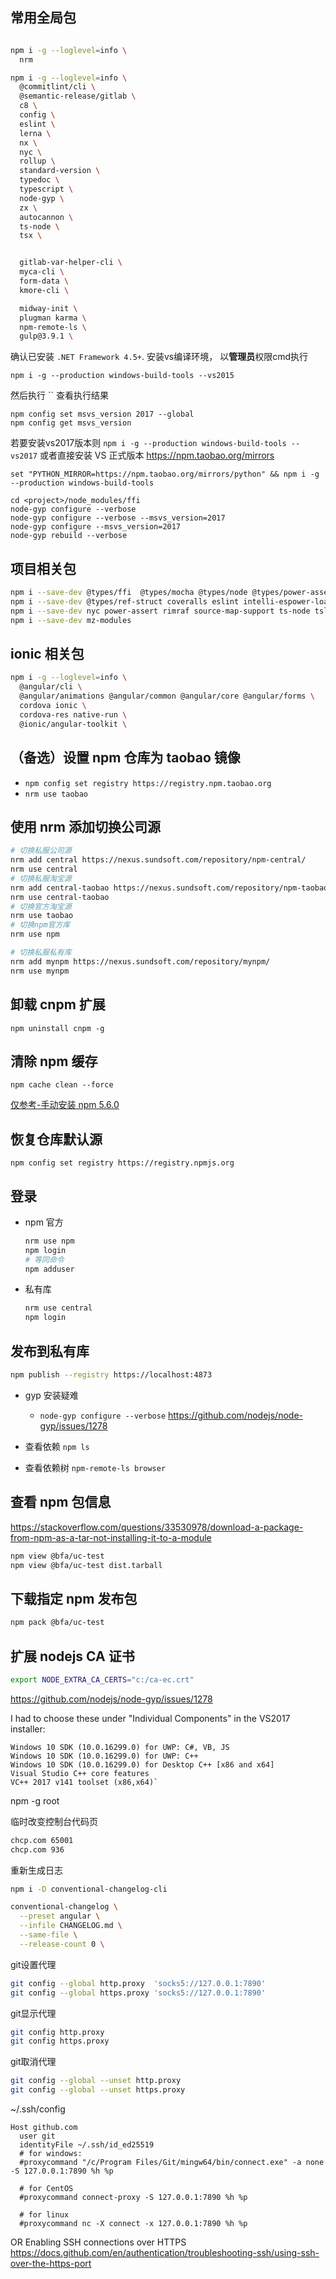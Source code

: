 

## 常用全局包
```sh

npm i -g --loglevel=info \
  nrm

npm i -g --loglevel=info \
  @commitlint/cli \
  @semantic-release/gitlab \
  c8 \
  config \
  eslint \
  lerna \
  nx \
  nyc \
  rollup \
  standard-version \
  typedoc \
  typescript \
  node-gyp \
  zx \
  autocannon \
  ts-node \
  tsx \


  gitlab-var-helper-cli \
  myca-cli \
  form-data \
  kmore-cli \

  midway-init \
  plugman karma \
  npm-remote-ls \
  gulp@3.9.1 \

```

确认已安装 `.NET Framework 4.5+`. 安装vs编译环境，
以**管理员**权限cmd执行
```
npm i -g --production windows-build-tools --vs2015
```
然后执行 ``
查看执行结果
```
npm config set msvs_version 2017 --global
npm config get msvs_version
```

若要安装vs2017版本则 `npm i -g --production windows-build-tools --vs2017`
或者直接安装 VS 正式版本
https://npm.taobao.org/mirrors
```
set "PYTHON_MIRROR=https://npm.taobao.org/mirrors/python" && npm i -g --production windows-build-tools
```

```
cd <project>/node_modules/ffi
node-gyp configure --verbose
node-gyp configure --verbose --msvs_version=2017
node-gyp configure --msvs_version=2017
node-gyp rebuild --verbose
```



## 项目相关包
```sh
npm i --save-dev @types/ffi  @types/mocha @types/node @types/power-assert @types/ref
npm i --save-dev @types/ref-struct coveralls eslint intelli-espower-loader istanbul mocha mocha-lcov-reporter
npm i --save-dev nyc power-assert rimraf source-map-support ts-node tslint
npm i --save-dev mz-modules
```

## ionic 相关包
```sh
npm i -g --loglevel=info \
  @angular/cli \
  @angular/animations @angular/common @angular/core @angular/forms \
  cordova ionic \
  cordova-res native-run \
  @ionic/angular-toolkit \
```


## （备选）设置 npm 仓库为 taobao 镜像
- `npm config set registry https://registry.npm.taobao.org`
- `nrm use taobao`


## 使用 nrm 添加切换公司源
```sh
# 切换私服公司源
nrm add central https://nexus.sundsoft.com/repository/npm-central/
nrm use central
# 切换私服淘宝源
nrm add central-taobao https://nexus.sundsoft.com/repository/npm-taobao/
nrm use central-taobao
# 切换官方淘宝源
nrm use taobao
# 切换npm官方库
nrm use npm

# 切换私服私有库
nrm add mynpm https://nexus.sundsoft.com/repository/mynpm/
nrm use mynpm
```

## 卸载 cnpm 扩展
`npm uninstall cnpm -g`

## 清除 npm 缓存
`npm cache clean --force`

[仅参考-手动安装 npm 5.6.0](https://github.com/coreybutler/nvm-windows/issues/300)

## 恢复仓库默认源
`npm config set registry https://registry.npmjs.org`

## 登录

- npm 官方
  ```sh
  nrm use npm
  npm login
  # 等同命令 
  npm adduser
  ```
- 私有库
  ```sh
  nrm use central
  npm login
  ```

## 发布到私有库
  ```sh
  npm publish --registry https://localhost:4873
  ```

- gyp 安装疑难
    - `node-gyp configure --verbose`  https://github.com/nodejs/node-gyp/issues/1278

- 查看依赖 `npm ls`

- 查看依赖树 `npm-remote-ls browser`


## 查看 npm 包信息
https://stackoverflow.com/questions/33530978/download-a-package-from-npm-as-a-tar-not-installing-it-to-a-module
```sh
npm view @bfa/uc-test
npm view @bfa/uc-test dist.tarball
```

## 下载指定 npm 发布包
```sh
npm pack @bfa/uc-test
```

## 扩展 nodejs CA 证书
```sh
export NODE_EXTRA_CA_CERTS="c:/ca-ec.crt"
```


https://github.com/nodejs/node-gyp/issues/1278
>>>
I had to choose these under "Individual Components" in the VS2017 installer:

    Windows 10 SDK (10.0.16299.0) for UWP: C#, VB, JS
    Windows 10 SDK (10.0.16299.0) for UWP: C++
    Windows 10 SDK (10.0.16299.0) for Desktop C++ [x86 and x64]
    Visual Studio C++ core features
    VC++ 2017 v141 toolset (x86,x64)`
>>>


npm -g root

临时改变控制台代码页
```sh
chcp.com 65001
chcp.com 936
```


重新生成日志
```sh
npm i -D conventional-changelog-cli

conventional-changelog \
  --preset angular \
  --infile CHANGELOG.md \
  --same-file \
  --release-count 0 \

```


git设置代理
```sh
git config --global http.proxy  'socks5://127.0.0.1:7890'
git config --global https.proxy 'socks5://127.0.0.1:7890'
```

git显示代理
```sh
git config http.proxy
git config https.proxy
```

git取消代理
```sh
git config --global --unset http.proxy
git config --global --unset https.proxy
```

~/.ssh/config
```
Host github.com
  user git
  identityFile ~/.ssh/id_ed25519
  # for windows:
  #proxycommand "/c/Program Files/Git/mingw64/bin/connect.exe" -a none -S 127.0.0.1:7890 %h %p

  # for CentOS
  #proxycommand connect-proxy -S 127.0.0.1:7890 %h %p

  # for linux
  #proxycommand nc -X connect -x 127.0.0.1:7890 %h %p
```


OR Enabling SSH connections over HTTPS
https://docs.github.com/en/authentication/troubleshooting-ssh/using-ssh-over-the-https-port
